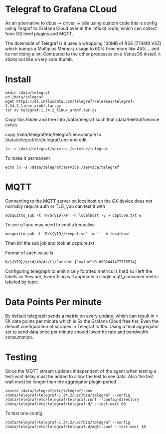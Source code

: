 # Telegraf to Grafana CLoud

As an alternative to dbus -> driver -> p8s using custom code this is config using Telgraf to Grafana Cloud over in the influxd route, which can collect from OS level plugins and MQTT.

The downside of Telegraf is it uses a whopping 130MB of RSS (774MB VSZ) which bumps a Multiplus Memory usage to 60% from more like 45%... and its not doing a lot. Compared to the other processes on a VenusOS install, it sticks out like a very sore thumb.


# Install


    mkdir /data/telegraf
    cd /data/telegraf
    wget https://dl.influxdata.com/telegraf/releases/telegraf-1.34.2_linux_armhf.tar.gz
    tar xv telegraf-1.34.2_linux_armhf.tar.gz

Copy this folder and tree into /data/telegraf such that /data/teletraf/service exists

copy /data/telegraf/etc/telegraf/.env.sample to /data/telegraf/etc/telegraf/.env and edit

    ln -s /data/telegraf/service /service/telegraf

To make it permanent

    echo ln -s /data/telegraf/service /service/telegraf



# MQTT


Connecting to the MQTT server on localhost on the GX device does not normally require auth or TLS, you can test it with 

    mosquitto_sub -t 'N/${VID}/#' -h localhost -v > capture.txt &

To see all you may need to emit a keepalive

    mosquitto_pub -t 'R/${VID}/keepalive' -m '' -h localhost

Then kill the sub job and look at capture.txt 

Format of each value is 

    N/${VID}/grid/40/Ac/L1/Current {"value":0.6802441477775574} 

Configuring telegraph to emit nicely foratted metrics is hard so I left the labels as they are, Everything will appear in a single mqtt_consumer metric labeled by topic

# Data Points Per minute

By default telegraph sends a metric on every update, which can result in > 5K data points per minute which is 5x the Grafana Cloud free tier. Even the default configuration of scrapes in Telegraf is 10s. Using a final aggregator set to send data once per minute should lower he rate and bandwidth consumption.

# Testing

Since the MQTT stream updates independent of the agent when testing a test-wait delay must be added to allow the test to see data. Also the test wait must be longer than the aggregator plugin period.

    source /data/telegraf/etc/telegraf/.env
    /data/telegraf/telegraf-1.34.2/usr/bin/telegraf --config /data/telegraf/etc/telegraf/telegraf.conf --config-directory /data/telegraf/etc/telegraf/telegraf.d/ --test-wait 60


To test one config 

    /data/telegraf/telegraf-1.34.2/usr/bin/telegraf --config /data/telegraf/etc/telegraf/telegraf.d/mqtt.conf --test-wait 10 